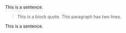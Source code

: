 
This is a sentence.

> This is a block quote. This
> paragraph has two lines.

This is a sentence.
